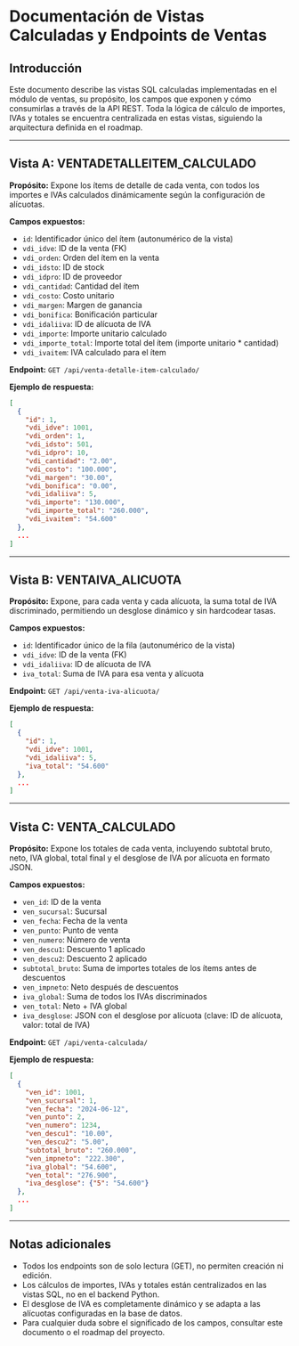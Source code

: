 # Documentación de Vistas Calculadas y Endpoints de Ventas

## Introducción
Este documento describe las vistas SQL calculadas implementadas en el módulo de ventas, su propósito, los campos que exponen y cómo consumirlas a través de la API REST. Toda la lógica de cálculo de importes, IVAs y totales se encuentra centralizada en estas vistas, siguiendo la arquitectura definida en el roadmap.

---

## Vista A: VENTADETALLEITEM_CALCULADO

**Propósito:**
Expone los ítems de detalle de cada venta, con todos los importes e IVAs calculados dinámicamente según la configuración de alícuotas.

**Campos expuestos:**
- `id`: Identificador único del ítem (autonumérico de la vista)
- `vdi_idve`: ID de la venta (FK)
- `vdi_orden`: Orden del ítem en la venta
- `vdi_idsto`: ID de stock
- `vdi_idpro`: ID de proveedor
- `vdi_cantidad`: Cantidad del ítem
- `vdi_costo`: Costo unitario
- `vdi_margen`: Margen de ganancia
- `vdi_bonifica`: Bonificación particular
- `vdi_idaliiva`: ID de alícuota de IVA
- `vdi_importe`: Importe unitario calculado
- `vdi_importe_total`: Importe total del ítem (importe unitario * cantidad)
- `vdi_ivaitem`: IVA calculado para el ítem

**Endpoint:**
`GET /api/venta-detalle-item-calculado/`

**Ejemplo de respuesta:**
```json
[
  {
    "id": 1,
    "vdi_idve": 1001,
    "vdi_orden": 1,
    "vdi_idsto": 501,
    "vdi_idpro": 10,
    "vdi_cantidad": "2.00",
    "vdi_costo": "100.000",
    "vdi_margen": "30.00",
    "vdi_bonifica": "0.00",
    "vdi_idaliiva": 5,
    "vdi_importe": "130.000",
    "vdi_importe_total": "260.000",
    "vdi_ivaitem": "54.600"
  },
  ...
]
```

---

## Vista B: VENTAIVA_ALICUOTA

**Propósito:**
Expone, para cada venta y cada alícuota, la suma total de IVA discriminado, permitiendo un desglose dinámico y sin hardcodear tasas.

**Campos expuestos:**
- `id`: Identificador único de la fila (autonumérico de la vista)
- `vdi_idve`: ID de la venta (FK)
- `vdi_idaliiva`: ID de alícuota de IVA
- `iva_total`: Suma de IVA para esa venta y alícuota

**Endpoint:**
`GET /api/venta-iva-alicuota/`

**Ejemplo de respuesta:**
```json
[
  {
    "id": 1,
    "vdi_idve": 1001,
    "vdi_idaliiva": 5,
    "iva_total": "54.600"
  },
  ...
]
```

---

## Vista C: VENTA_CALCULADO

**Propósito:**
Expone los totales de cada venta, incluyendo subtotal bruto, neto, IVA global, total final y el desglose de IVA por alícuota en formato JSON.

**Campos expuestos:**
- `ven_id`: ID de la venta
- `ven_sucursal`: Sucursal
- `ven_fecha`: Fecha de la venta
- `ven_punto`: Punto de venta
- `ven_numero`: Número de venta
- `ven_descu1`: Descuento 1 aplicado
- `ven_descu2`: Descuento 2 aplicado
- `subtotal_bruto`: Suma de importes totales de los ítems antes de descuentos
- `ven_impneto`: Neto después de descuentos
- `iva_global`: Suma de todos los IVAs discriminados
- `ven_total`: Neto + IVA global
- `iva_desglose`: JSON con el desglose por alícuota (clave: ID de alícuota, valor: total de IVA)

**Endpoint:**
`GET /api/venta-calculada/`

**Ejemplo de respuesta:**
```json
[
  {
    "ven_id": 1001,
    "ven_sucursal": 1,
    "ven_fecha": "2024-06-12",
    "ven_punto": 2,
    "ven_numero": 1234,
    "ven_descu1": "10.00",
    "ven_descu2": "5.00",
    "subtotal_bruto": "260.000",
    "ven_impneto": "222.300",
    "iva_global": "54.600",
    "ven_total": "276.900",
    "iva_desglose": {"5": "54.600"}
  },
  ...
]
```

---

## Notas adicionales
- Todos los endpoints son de solo lectura (GET), no permiten creación ni edición.
- Los cálculos de importes, IVAs y totales están centralizados en las vistas SQL, no en el backend Python.
- El desglose de IVA es completamente dinámico y se adapta a las alícuotas configuradas en la base de datos.
- Para cualquier duda sobre el significado de los campos, consultar este documento o el roadmap del proyecto. 